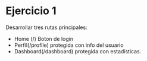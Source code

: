 # Ejercicio 1

Desarrollar tres rutas principales:

- Home (/) Boton de login
- Perfil(/profile) protegida con info del usuario
- Dashboard(/dashboard) protegida con estadísticas.
